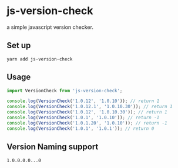 # js-version-check
a simple javascript version checker.

## Set up

```
yarn add js-version-check
```

## Usage

```js
import VersionCheck from 'js-version-check';

console.log(VersionCheck('1.0.12', '1.0.10')); // return 1
console.log(VersionCheck('1.0.12.1', '1.0.10.30')); // return 1
console.log(VersionCheck('1.0.12', '1.0.10.30')); // return 1
console.log(VersionCheck('1.0.1', '1.0.10')); // return -1
console.log(VersionCheck('1.0.1.20', '1.0.10')); // return -1
console.log(VersionCheck('1.0.1', '1.0.1')); // return 0
```

## Version Naming support

```
1.0.0.0.0...0
```
